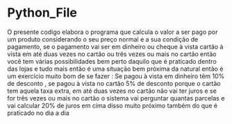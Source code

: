 # Python_File

O presente codigo elabora o programa que calcula o valor a ser pago por um produto considerando o seu preço normal e a sua condição de pagamento, se o pagamento vai ser em dinheiro ou cheque à vista cartão à vista em até duas vezes no cartão ou três vezes ou mais no cartão então você tem várias possibilidades bem perto daquilo que é praticado dentro das lojas e tudo mais então é uma situação bem próxima da natural então é um exercício muito bom de se fazer : 
Se pagou à vista em dinheiro têm 10% de desconto ,  se pagou à vista no cartão 5% de desconto porque o cartão tem aquela taxa extra,  em até duas vezes no cartão não vai ter juros e se for três vezes ou mais no cartão o sistema vai perguntar quantas parcelas e vai calcular 20% de juros em cima disso muito próximo também do que é praticado no dia a dia 
